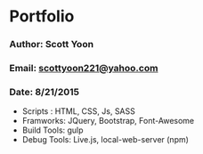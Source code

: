 # Portfolio

### Author: Scott Yoon
### Email:  scottyoon221@yahoo.com
### Date:   8/21/2015


* Scripts : HTML, CSS, Js, SASS
* Framworks: JQuery, Bootstrap, Font-Awesome
* Build Tools: gulp
* Debug Tools: Live.js, local-web-server (npm)
